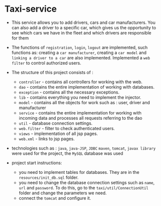 
# Taxi-service
- This service allows you to add drivers, cars and car manufacturers. 
You can also add a driver to a specific car, which gives us the opportunity to see which cars we have in the fleet 
and which drivers are responsible for them


- The functions of `registration`, `login`, `logout` are implemented, such functions as: creating a 
`car manufacturer`, creating a `car model` and `linking a driver to a car` are also implemented. Implemented a `web filter` to control authorized users.


- The structure of this project consists of : 
  - `controller` - contains all controllers for working with the web.
  - `dao` - contains the entire implementation of working with databases.
  - `exception` - contains all the necessary exceptions.
  - `lib` - contains everything you need to implement the injector.
  - `model` - contains all the objects for work such as : user, driver and manufacturer 
  - `service` - contains the entire implementation for working with incoming data and processes all requests referring to the dao
  - `util` - database connection settings.
  - `web.filter` - filter to check authenticated users.
  - `views` - implementation of all jsp pages.
  - `web.xml` - links to jsp pages.
  

- technologies such as : `java`, `java-JSP`, `JDBC` `maven`, `tomcat`, `javax library` were used for the project, the `MySQL` database was used


- project start instructions:
  - you need to implement tables for databases. They are in the `resources/init_db.sql` folder. 
  - you need to change the database connection settings such as `name`, `url` and `password`. To do this, go to the 
  `taxi/util/ConnectionUtil` folder and change the parameters we need.
  - connect the `tomcat` and configure it.
